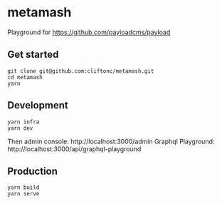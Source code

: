 # metamash

Playground for https://github.com/payloadcms/payload

## Get started

```
git clone git@github.com:cliftonc/metamash.git
cd metamash
yarn
```

## Development

```
yarn infra
yarn dev
```

Then admin console:  http://localhost:3000/admin
Graphql Playground:  http://localhost:3000/api/graphql-playground

## Production

```
yarn build
yarn serve
```
